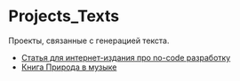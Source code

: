 # Projects_Texts

Проекты, связанные с генерацией текста.

- [Статья для интернет-издания про no-code разработку](#)
- [Книга Природа в музыке](#)

